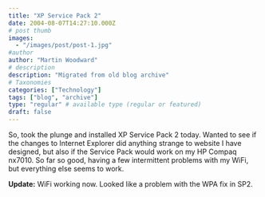 ```yaml
---
title: "XP Service Pack 2"
date: 2004-08-07T14:27:10.000Z
# post thumb
images:
  - "/images/post/post-1.jpg"
#author
author: "Martin Woodward"
# description
description: "Migrated from old blog archive"
# Taxonomies
categories: ["Technology"]
tags: ["blog", "archive"]
type: "regular" # available type (regular or featured)
draft: false
---
```


So, took the plunge and installed XP Service Pack 2 today.  Wanted to see if the changes to Internet Explorer did anything strange to website I have designed, but also if the Service Pack would work on my HP Compaq nx7010.  So far so good, having a few intermittent problems with my WiFi, but everything else seems to work.

**Update:** WiFi working now.  Looked like a problem with the WPA fix in SP2.